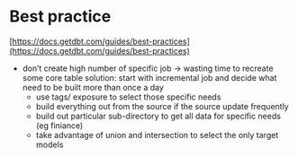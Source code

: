 # Best practice

[https://docs.getdbt.com/guides/best-practices](https://docs.getdbt.com/guides/best-practices)

- don’t create high number of specific job → wasting time to recreate some core table
solution: start with incremental job and decide what need to be built more than once a day
    - use tags/ exposure to select those specific needs
    - build everything out from the source if the source update frequently
    - build out particular sub-directory to get all data for specific needs (eg finiance)
    - take advantage of union and intersection to select the only target models